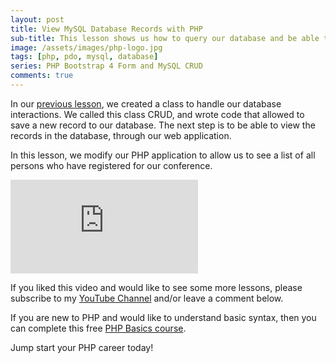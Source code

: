 ```yaml
---
layout: post
title: View MySQL Database Records with PHP
sub-title: This lesson shows us how to query our database and be able to view the records that have been entered through our registration form. 
image: /assets/images/php-logo.jpg
tags: [php, pdo, mysql, database]
series: PHP Bootstrap 4 Form and MySQL CRUD
comments: true
---
```


In our [previous lesson](https://trevoirwilliams.github.io/2019-11-06-php-insert/), we created a class to handle our database interactions. We called this class CRUD, and wrote code that allowed to save a new record to our database. The next step is to be able to view the records in the database, through our web application. 

In this lesson, we modify our PHP application to allow us to see a list of all persons who have registered for our conference. 

<div class="well embed-container">
    <iframe  src="https://www.youtube.com/embed/cWU9r3WgXFg" frameborder="0" allow="accelerometer; autoplay; encrypted-media; gyroscope; picture-in-picture" allowfullscreen></iframe>
</div>

If you liked this video and would like to see some more lessons, please subscribe to my [YouTube Channel](http://bit.ly/2JlTIs4) and/or leave a comment below.


If you are new to PHP and would like to understand basic syntax, then you can complete this free [PHP Basics course](http://bit.ly/2nEh7NT). 

Jump start your PHP career today! 
